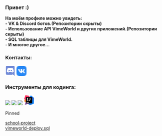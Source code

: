 ### Привет :)
**На моём профиле можно увидеть:<br> - VK & Discord ботов.(Репозитории скрыты)<br> - Использование API VimeWorld и других приложений.(Репозитории скрыты)<br> - SQL таблицы для VimeWorld.<br> - И многое другое...**

### Контакты:
<a href="https://discordapp.com/users/772532423115538452"><img height="32" src="https://github.com/HoLeNYT/HoLeNYT/blob/main/favicon/discord.ico"></a>
<a href="https://vk.com/holenyt"><img height="32" src="https://github.com/HoLeNYT/HoLeNYT/blob/main/favicon/vk.ico"></a>


### Инструменты для кодинга:

<a href="https://dashboard.heroku.com/"><img height="32" src="https://github.com/HoLeNYT/HoLeNYT/blob/main/favicon/heroku.ico"></a>
<a href="https://nodejs.org/ru/"><img height="32" src="https://github.com/HoLeNYT/HoLeNYT/blob/main/favicon/nodejs.ico"></a>
<a href="https://code.visualstudio.com/"><img height="32" src="https://github.com/HoLeNYT/HoLeNYT/blob/main/favicon/vsc.ico"></a>
<a href="https://www.jetbrains.com/ru-ru/idea/download/#section=windows"><img height="32" src="https://github.com/HoLeNYT/HoLeNYT/blob/main/favicon/idea.png"></a>

Pinned

[school-project](https://github.com/HoLeNYT/school-project "Pascal")<br>
[vimeworld-deploy.sql](https://github.com/HoLeNYT/vimeworld-deploy.sql "SQL")

<!--
**HoLeNYT/HoLeNYT** is a ✨ _special_ ✨ repository because its `README.md` (this file) appears on your GitHub profile.

Here are some ideas to get you started:

Hi there 👋

- 🔭 I’m currently working on ...
- 🌱 I’m currently learning ...
- 👯 I’m looking to collaborate on ...
- 🤔 I’m looking for help with ...
- 💬 Ask me about ...
- 📫 How to reach me: ...
- 😄 Pronouns: ...
- ⚡ Fun fact: ...
-->
